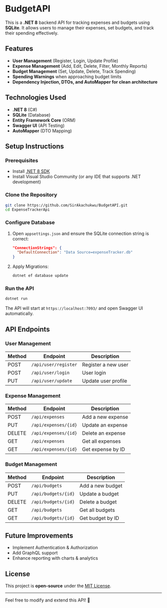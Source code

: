 ﻿# BudgetAPI

This is a **.NET 8** backend API for tracking expenses and budgets using **SQLite**. It allows users to manage their expenses, set budgets, and track their spending effectively.

## Features
- **User Management** (Register, Login, Update Profile)
- **Expense Management** (Add, Edit, Delete, Filter, Monthly Reports)
- **Budget Management** (Set, Update, Delete, Track Spending)
- **Spending Warnings** when approaching budget limits
- **Dependency Injection, DTOs, and AutoMapper for clean architecture**

## Technologies Used
- **.NET 8** (C#)
- **SQLite** (Database)
- **Entity Framework Core** (ORM)
- **Swagger UI** (API Testing)
- **AutoMapper** (DTO Mapping)

## Setup Instructions
### Prerequisites
- Install [.NET 8 SDK](https://dotnet.microsoft.com/en-us/download/dotnet/8.0)
- Install Visual Studio Community (or any IDE that supports .NET development)

### Clone the Repository
```sh
git clone https://github.com/SirAkachukwu/BudgetAPI.git
cd ExpenseTrackerApi
```

### Configure Database
1. Open `appsettings.json` and ensure the SQLite connection string is correct:
   ```json
   "ConnectionStrings": {
     "DefaultConnection": "Data Source=expenseTracker.db"
   }
   ```
2. Apply Migrations:
   ```sh
   dotnet ef database update
   ```

### Run the API
```sh
dotnet run
```
The API will start at `https://localhost:7093/` and open Swagger UI automatically.

## API Endpoints

### User Management
| Method | Endpoint       | Description            |
|--------|--------------|------------------------|
| POST   | `/api/user/register` | Register a new user  |
| POST   | `/api/user/login`    | User login          |
| PUT    | `/api/user/update`   | Update user profile |

### Expense Management
| Method | Endpoint          | Description                |
|--------|------------------|----------------------------|
| POST   | `/api/expenses`  | Add a new expense         |
| PUT    | `/api/expenses/{id}` | Update an expense    |
| DELETE | `/api/expenses/{id}` | Delete an expense    |
| GET    | `/api/expenses`  | Get all expenses          |
| GET    | `/api/expenses/{id}` | Get expense by ID   |

### Budget Management
| Method | Endpoint         | Description               |
|--------|-----------------|---------------------------|
| POST   | `/api/budgets`  | Add a new budget         |
| PUT    | `/api/budgets/{id}` | Update a budget     |
| DELETE | `/api/budgets/{id}` | Delete a budget     |
| GET    | `/api/budgets`  | Get all budgets          |
| GET    | `/api/budgets/{id}` | Get budget by ID   |

## Future Improvements
- Implement Authentication & Authorization
- Add GraphQL support
- Enhance reporting with charts & analytics

## License
This project is **open-source** under the [MIT License](LICENSE).

---

Feel free to modify and extend this API! 🚀
